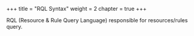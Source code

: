 +++
title = "RQL Syntax"
weight = 2
chapter = true
+++

RQL (Resource & Rule Query Language) responsible for resources/rules query.
